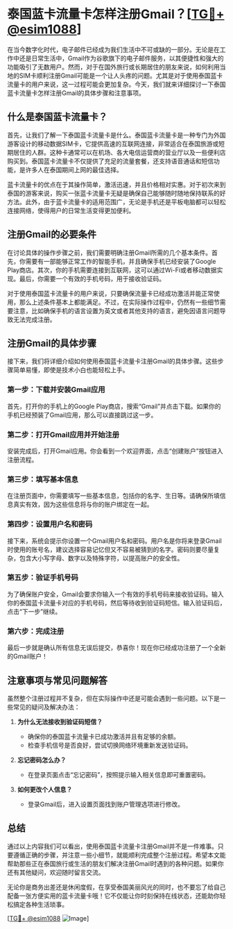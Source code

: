 # 泰国蓝卡流量卡怎样注册Gmail？[[TG💪+ @esim1088](https://t.me/s/esim1088)]

在当今数字化时代，电子邮件已经成为我们生活中不可或缺的一部分。无论是在工作中还是日常生活中，Gmail作为谷歌旗下的电子邮件服务，以其便捷性和强大的功能吸引了无数用户。然而，对于在国外旅行或长期居住的朋友来说，如何利用当地的SIM卡顺利注册Gmail可能是一个让人头疼的问题。尤其是对于使用泰国蓝卡流量卡的用户来说，这一过程可能会更加复杂。今天，我们就来详细探讨一下泰国蓝卡流量卡怎样注册Gmail的具体步骤和注意事项。

## 什么是泰国蓝卡流量卡？

首先，让我们了解一下泰国蓝卡流量卡是什么。泰国蓝卡流量卡是一种专门为外国游客设计的移动数据SIM卡，它提供高速的互联网连接，非常适合在泰国旅游或短期居住的人群。这种卡通常可以在机场、各大电信运营商的营业厅以及一些便利店购买到。泰国蓝卡流量卡不仅提供了充足的流量套餐，还支持语音通话和短信功能，是许多人在泰国期间上网的最佳选择。

蓝卡流量卡的优点在于其操作简单，激活迅速，并且价格相对实惠。对于初次来到泰国的游客来说，购买一张蓝卡流量卡无疑是确保自己能够随时随地保持联系的好方法。此外，由于蓝卡流量卡的适用范围广，无论是手机还是平板电脑都可以轻松连接网络，使得用户的日常生活变得更加便利。

## 注册Gmail的必要条件

在讨论具体的操作步骤之前，我们需要明确注册Gmail所需的几个基本条件。首先，你需要有一部能够正常工作的智能手机，并且确保手机已经安装了Google Play商店。其次，你的手机需要连接到互联网，这可以通过Wi-Fi或者移动数据实现。最后，你需要一个有效的手机号码，用于接收验证码。

对于使用泰国蓝卡流量卡的用户来说，只要确保流量卡已经成功激活并能正常使用，那么上述条件基本上都能满足。不过，在实际操作过程中，仍然有一些细节需要注意，比如确保手机的语言设置为英文或者其他支持的语言，避免因语言问题导致无法完成注册。

## 注册Gmail的具体步骤

接下来，我们将详细介绍如何使用泰国蓝卡流量卡注册Gmail的具体步骤。这些步骤简单易懂，即使是技术小白也能轻松上手。

### 第一步：下载并安装Gmail应用

首先，打开你的手机上的Google Play商店，搜索“Gmail”并点击下载。如果你的手机已经预装了Gmail应用，那么可以直接跳过这一步。

### 第二步：打开Gmail应用并开始注册

安装完成后，打开Gmail应用。你会看到一个欢迎界面，点击“创建账户”按钮进入注册流程。

### 第三步：填写基本信息

在注册页面中，你需要填写一些基本信息，包括你的名字、生日等。请确保所填信息真实有效，因为这些信息将与你的账户绑定在一起。

### 第四步：设置用户名和密码

接下来，系统会提示你设置一个Gmail用户名和密码。用户名是你将来登录Gmail时使用的账号名，建议选择容易记忆但又不容易被猜到的名字。密码则要尽量复杂，包含大小写字母、数字以及特殊字符，以提高账户的安全性。

### 第五步：验证手机号码

为了确保账户安全，Gmail会要求你输入一个有效的手机号码来接收验证码。输入你的泰国蓝卡流量卡对应的手机号码，然后等待收到验证码短信。输入验证码后，点击“下一步”继续。

### 第六步：完成注册

最后一步就是确认所有信息无误后提交，恭喜你！现在你已经成功注册了一个全新的Gmail账户！

## 注意事项与常见问题解答

虽然整个注册过程并不复杂，但在实际操作中还是可能会遇到一些问题。以下是一些常见的疑问及解决办法：

1. **为什么无法接收到验证码短信？**
   - 确保你的泰国蓝卡流量卡已成功激活并且有足够的余额。
   - 检查手机信号是否良好，尝试切换网络环境重新发送验证码。

2. **忘记密码怎么办？**
   - 在登录页面点击“忘记密码”，按照提示输入相关信息即可重置密码。

3. **如何更改个人信息？**
   - 登录Gmail后，进入设置页面找到账户管理选项进行修改。

## 总结

通过以上内容我们可以看出，使用泰国蓝卡流量卡注册Gmail并不是一件难事。只要遵循正确的步骤，并注意一些小细节，就能顺利完成整个注册过程。希望本文能帮助那些正在泰国旅行或生活的朋友们解决注册Gmail时遇到的各种问题。如果你还有其他疑问，欢迎随时留言交流。

无论你是商务出差还是休闲度假，在享受泰国美丽风光的同时，也不要忘了给自己配备一张方便实用的蓝卡流量卡哦！它不仅能让你时刻保持在线状态，还能助你轻松搞定各种生活琐事。

[[TG💪+ @esim1088](https://t.me/s/esim1088) ![Image](https://i.postimg.cc/4NQfJmqS/Snipaste-2025-05-13-00-14-12.png)]